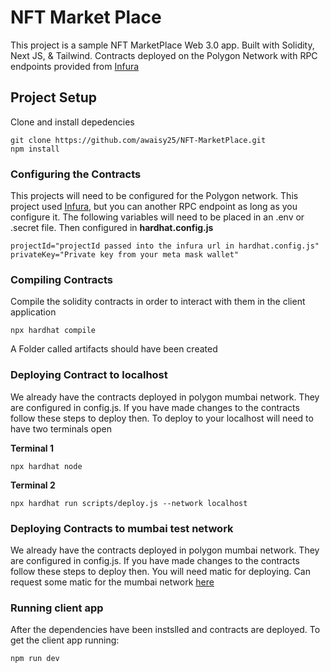# NFT Market Place

This project is a sample NFT MarketPlace Web 3.0 app. Built with Solidity, Next JS, & Tailwind. Contracts deployed on the Polygon Network with RPC endpoints provided from [Infura](https://infura.io/)

## Project Setup

Clone and install depedencies
```
git clone https://github.com/awaisy25/NFT-MarketPlace.git
npm install
```
### Configuring the Contracts

This projects will need to be configured for the Polygon network. This project used [Infura](https://infura.io/), but you can another RPC endpoint as long as you configure it. The following variables will need to be placed in an .env or .secret file. Then configured in **hardhat.config.js**
```
projectId="projectId passed into the infura url in hardhat.config.js"
privateKey="Private key from your meta mask wallet"
```

### Compiling Contracts

Compile the solidity contracts in order to interact with them in the client application

```
npx hardhat compile
```
A Folder called artifacts should have been created 
### Deploying Contract to localhost 

We already have the contracts deployed in polygon mumbai network. They are configured in config.js. If you have made changes to the contracts follow these steps to deploy then. To deploy to your localhost will need to have two terminals open

**Terminal 1**
```
npx hardhat node
```

**Terminal 2**
```
npx hardhat run scripts/deploy.js --network localhost
```

### Deploying Contracts to mumbai test network

We already have the contracts deployed in polygon mumbai network. They are configured in config.js. If you have made changes to the contracts follow these steps to deploy then. You will need matic for deploying. Can request some matic for the mumbai network [here](https://faucet.polygon.technology/)


### Running client app

After the dependencies have been instslled and contracts are deployed. To get the client app running:

```
npm run dev
```
